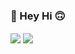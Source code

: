### 🙂 Hey Hi 🙃

<img align="center" src="https://github-readme-stats.vercel.app/api?username=tommady&show_icons=true&count_private=true&hide=contribs&include_all_commits=true&layout=compact&theme=dracula" />

<img align="center" src="https://github-readme-stats.vercel.app/api/top-langs/?username=tommady&layout=compact&hide=Jupyter Notebook&theme=dracula" />


<!--
**tommady/tommady** is a ✨ _special_ ✨ repository because its `README.md` (this file) appears on your GitHub profile.

Here are some ideas to get you started:

- 🔭 I’m currently working on ...
- 🌱 I’m currently learning ...
- 👯 I’m looking to collaborate on ...
- 🤔 I’m looking for help with ...
- 💬 Ask me about ...
- 📫 How to reach me: ...
- 😄 Pronouns: ...
- ⚡ Fun fact: ...
-->

